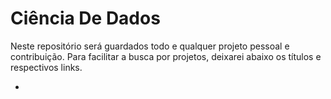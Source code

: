 # Ciência De Dados
Neste repositório será guardados todo e qualquer projeto pessoal e contribuição.
Para facilitar a busca por projetos, deixarei abaixo os títulos e respectivos links.

-
